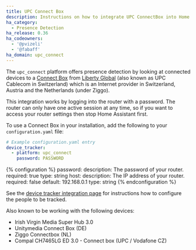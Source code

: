 ```yaml
---
title: UPC Connect Box
description: Instructions on how to integrate UPC ConnectBox into Home Assistant.
ha_category:
  - Presence Detection
ha_release: 0.36
ha_codeowners:
  - '@pvizeli'
  - '@fabaff'
ha_domain: upc_connect
---
```


The `upc_connect` platform offers presence detection by looking at connected devices to a [Connect Box](https://www.upc.ch/en/internet/learn-about-internet/) from [Liberty Global](https://www.libertyglobal.com) (also known as UPC Cablecom in Switzerland) which is an Internet provider in Switzerland, Austria and the Netherlands (under Ziggo).

<div class='note'>
This integration works by logging into the router with a password. The router can only have one active session at any time, so if you want to access your router settings then stop Home Assistant first.
</div>

To use a Connect Box in your installation, add the following to your `configuration.yaml` file:

```yaml
# Example configuration.yaml entry
device_tracker:
  - platform: upc_connect
    password: PASSWORD
```

{% configuration %}
password:
  description: The password of your router.
  required: true
  type: string
host:
  description: The IP address of your router.
  required: false
  default: 192.168.0.1
  type: string
{% endconfiguration %}

See the [device tracker integration page](/integrations/device_tracker/) for instructions how to configure the people to be tracked.

Also known to be working with the following devices:
 - Irish Virgin Media Super Hub 3.0
 - Unitymedia Connect Box (DE)
 - Ziggo Connectbox (NL)
 - Compal CH7465LG ED 3.0 - Connect box (UPC / Vodafone CZ)
